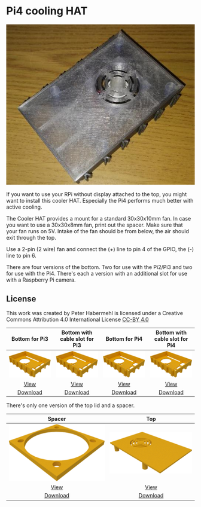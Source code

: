 # Pi4 cooling HAT

![TX-Pi-HAT](./images/CoolerHAT_01.jpg)

If you want to use your RPi without display attached to the top, you
might want to install this cooler HAT. Especially the Pi4 performs
much better with active cooling.

The Cooler HAT provides a mount for a standard 30x30x10mm fan. In case
you want to use a 30x30x8mm fan, print out the spacer.  Make sure that
your fan runs on 5V. Intake of the fan should be from below, the air
should exit through the top.

Use a 2-pin (2 wire) fan and connect the (+) line to pin 4 of the
GPIO, the (-) line to pin 6.

There are four versions of the bottom. Two for use with the Pi2/Pi3 and
two for use with the Pi4. There's each a version with an additional slot
for use with a Raspberry Pi camera.

## License

This work was created by Peter Habermehl is licensed under a Creative Commons Attribution 4.0 International License
[CC-BY 4.0](https://creativecommons.org/licenses/by/4.0/)


| Bottom for Pi3 | Bottom with cable slot for Pi3 | Bottom for Pi4 | Bottom with cable slot for Pi4 |
|:---:|:---:|:---:|:---:|
| ![Bottom](./images/TX-Pi3_CoolerHAT_Wanne.png) | ![Bottom](./images/TX-Pi3_CoolerHAT_Wanne_Kabelschlitz.png) | ![Bottom](./images/TX-Pi4_CoolerHAT_Wanne.png) | ![Bottom](./images/TX-Pi4_CoolerHAT_Wanne_Kabelschlitz.png) |
| [View](TX-Pi3_CoolerHAT_Wanne.stl) | [View](TX-Pi3_CoolerHAT_Wanne_Kabelschlitz.stl) | [View](TX-Pi4_CoolerHAT_Wanne.stl) | [View](TX-Pi4_CoolerHAT_Wanne_Kabelschlitz.stl) |
| [Download](TX-Pi3_CoolerHAT_Wanne.stl?raw=true) | [Download](TX-Pi3_CoolerHAT_Wanne_Kabelschlitz.stl?raw=true) | [Download](TX-Pi4_CoolerHAT_Wanne.stl?raw=true) | [Download](TX-Pi4_CoolerHAT_Wanne_Kabelschlitz.stl?raw=true) |

There's only one version of the top lid and a spacer.

| Spacer | Top |
|:---:|:---:|
| ![Spacer](./images/TX-Pi_CoolerHAT_Spacer.png) | ![Top](./images/TX-Pi_CoolerHAT_Deckel.png) |
| [View](TX-Pi_CoolerHAT_Spacer.stl) | [View](TX-Pi_CoolerHAT_Deckel.stl) |
| [Download](TX-Pi_CoolerHAT_Spacer.stl?raw=true) | [Download](TX-Pi_CoolerHAT_Deckel.stl?raw=true) |
